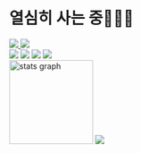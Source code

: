 <h1 align="left">열심히 사는 중🧑🏻‍💻</h1>

<div>
  <a href="https://velog.io/@junjuny0227">
    <img
      src="https://img.shields.io/badge/Velog-20C997.svg?style=for-the-badge&logo=Velog&logoColor=white"
    />
  </a>
  <a href="junjuny0227@gmail.com">
    <img
      src="https://img.shields.io/badge/Gmail-EA4335.svg?style=for-the-badge&logo=Gmail&logoColor=white"
    />
  </a>
</div>

<div>
  <img
    src="https://img.shields.io/badge/JavaScript-F7DF1E.svg?style=for-the-badge&logo=JavaScript&logoColor=black"
  />
  <img
    src="https://img.shields.io/badge/TypeScript-3178C6.svg?style=for-the-badge&logo=TypeScript&logoColor=white"
  />
  <img
    src="https://img.shields.io/badge/React-61DAFB.svg?style=for-the-badge&logo=React&logoColor=black"
  />
  <img
    src="https://img.shields.io/badge/Next.js-000000.svg?style=for-the-badge&logo=nextdotjs&logoColor=white"
  />
</div>

<div>
  <img
    src="https://github-readme-stats.vercel.app/api?username=junjuny0227&hide_title=true&hide_rank=false&show_icons=true&include_all_commits=true&count_private=true&disable_animations=false&theme=github_dark&locale=en&hide_border=false&order=1"
    height="150"
    alt="stats graph"
  />
  <img src="https://junjuny0227.github.io/programmers-badge-maker/result/badge.svg" />
</div>

